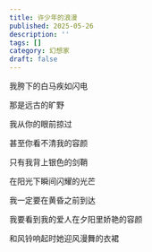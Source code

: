 ```yaml
---
title: 许少年的浪漫
published: 2025-05-26
description: ''
tags: []
category: 幻想家
draft: false
---
```



我胯下的白马疾如闪电


那是远古的旷野


我从你的眼前掠过


甚至你看不清我的容颜


只有我背上银色的剑鞘


在阳光下瞬间闪耀的光芒


我一定要在黄昏之前到达


我要看到我的爱人在夕阳里娇艳的容颜


和风铃响起时她迎风漫舞的衣裙

